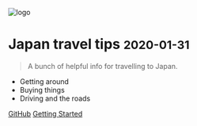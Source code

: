 ![logo](_media/icon.svg)

# Japan travel tips <small>2020-01-31</small>

> A bunch of helpful info for travelling to Japan.

- Getting around
- Buying things
- Driving and the roads

[GitHub](https://github.com/docsifyjs/docsify/)
[Getting Started](#docsify)
